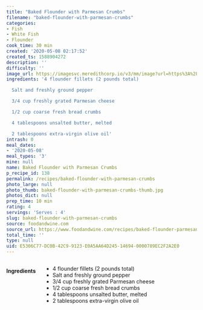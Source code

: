 ```yaml
---
title: "Baked Flounder with Parmesan Crumbs"
filename: "baked-flounder-with-parmesan-crumbs"
categories:
- Fish
- White Fish
- Flounder
cook_time: 30 min
created: '2020-05-08 02:17:52'
created_ts: 1588904272
description: ''
difficulty: ''
image_url: https://imagesvc.meredithcorp.io/v3/mm/image?url=https%3A%2F%2Fcdn-image.foodandwine.com%2Fsites%2Fdefault%2Ffiles%2Fstyles%2F4_3_horizontal_-_1200x900%2Fpublic%2F200209-xl-baked-flounder-with-parmesan-crumbs.jpg%3Fitok%3DjZKF7Jc0
ingredients: '4 flounder fillets (2 pounds total)

  Salt and freshly ground pepper

  3/4 cup freshly grated Parmesan cheese

  1/2 cup coarse fresh bread crumbs

  4 tablespoons unsalted butter, melted

  2 tablespoons extra-virgin olive oil'
intrash: 0
meal_dates:
- '2020-05-08'
meal_types: '3'
mine: null
name: Baked Flounder with Parmesan Crumbs
p_recipe_id: 138
permalink: /recipes/baked-flounder-with-parmesan-crumbs
photo_large: null
photo_thumb: baked-flounder-with-parmesan-crumbs-thumb.jpg
photos_dict: null
prep_time: 10 min
rating: 4
servings: 'Serves : 4'
slug: baked-flounder-with-parmesan-crumbs
source: foodandwine.com
source_url: https://www.foodandwine.com/recipes/baked-flounder-parmesan-crumbs
total_time: ''
type: null
uid: E5306C77-DC0B-42C9-9123-E0A5AA64D245-14694-0000789EC2F2A2E0
---
```

<div class="large-8 medium-7 columns" id="writeup">	</div><!-- #writeup -->
</div><!-- #row-one -->
<div class="row" id="row-two">	<div class="medium-4 small-5 columns" id="ingredients"><h4>Ingredients</h4><div class="box box-ingredients content"><ul>
<li>4 flounder fillets (2 pounds total)</li>
<li>Salt and freshly ground pepper</li>
<li>3/4 cup freshly grated Parmesan cheese</li>
<li>1/2 cup coarse fresh bread crumbs</li>
<li>4 tablespoons unsalted butter, melted</li>
<li>2 tablespoons extra-virgin olive oil</li>
</ul>
</div>	</div>	<div class="medium-6 small-7 columns" id="directions">	</div>